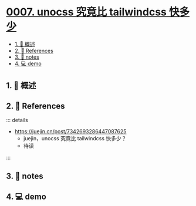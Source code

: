 # [0007. unocss 究竟比 tailwindcss 快多少](https://github.com/tnotesjs/TNotes.vite/tree/main/notes/0007.%20unocss%20%E7%A9%B6%E7%AB%9F%E6%AF%94%20tailwindcss%20%E5%BF%AB%E5%A4%9A%E5%B0%91)

<!-- region:toc -->

- [1. 📝 概述](#1--概述)
- [2. 🔗 References](#2--references)
- [3. 📒 notes](#3--notes)
- [4. 💻 demo](#4--demo)

<!-- endregion:toc -->

## 1. 📝 概述

## 2. 🔗 References

::: details

- https://juejin.cn/post/7342693286447087625
  - juejin，unocss 究竟比 tailwindcss 快多少？
  - 待读

:::

## 3. 📒 notes

## 4. 💻 demo

```

```
